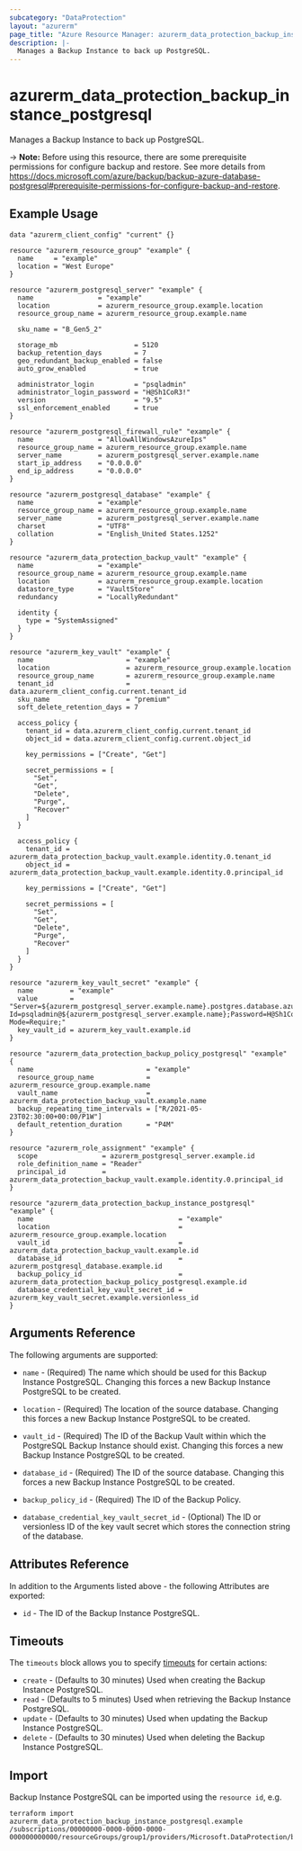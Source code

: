 ```yaml
---
subcategory: "DataProtection"
layout: "azurerm"
page_title: "Azure Resource Manager: azurerm_data_protection_backup_instance_postgresql"
description: |-
  Manages a Backup Instance to back up PostgreSQL.
---
```


# azurerm_data_protection_backup_instance_postgresql

Manages a Backup Instance to back up PostgreSQL.

-> **Note:** Before using this resource, there are some prerequisite permissions for configure backup and restore. See more details from https://docs.microsoft.com/azure/backup/backup-azure-database-postgresql#prerequisite-permissions-for-configure-backup-and-restore.

## Example Usage

```hcl
data "azurerm_client_config" "current" {}

resource "azurerm_resource_group" "example" {
  name     = "example"
  location = "West Europe"
}

resource "azurerm_postgresql_server" "example" {
  name                = "example"
  location            = azurerm_resource_group.example.location
  resource_group_name = azurerm_resource_group.example.name

  sku_name = "B_Gen5_2"

  storage_mb                   = 5120
  backup_retention_days        = 7
  geo_redundant_backup_enabled = false
  auto_grow_enabled            = true

  administrator_login          = "psqladmin"
  administrator_login_password = "H@Sh1CoR3!"
  version                      = "9.5"
  ssl_enforcement_enabled      = true
}

resource "azurerm_postgresql_firewall_rule" "example" {
  name                = "AllowAllWindowsAzureIps"
  resource_group_name = azurerm_resource_group.example.name
  server_name         = azurerm_postgresql_server.example.name
  start_ip_address    = "0.0.0.0"
  end_ip_address      = "0.0.0.0"
}

resource "azurerm_postgresql_database" "example" {
  name                = "example"
  resource_group_name = azurerm_resource_group.example.name
  server_name         = azurerm_postgresql_server.example.name
  charset             = "UTF8"
  collation           = "English_United States.1252"
}

resource "azurerm_data_protection_backup_vault" "example" {
  name                = "example"
  resource_group_name = azurerm_resource_group.example.name
  location            = azurerm_resource_group.example.location
  datastore_type      = "VaultStore"
  redundancy          = "LocallyRedundant"

  identity {
    type = "SystemAssigned"
  }
}

resource "azurerm_key_vault" "example" {
  name                       = "example"
  location                   = azurerm_resource_group.example.location
  resource_group_name        = azurerm_resource_group.example.name
  tenant_id                  = data.azurerm_client_config.current.tenant_id
  sku_name                   = "premium"
  soft_delete_retention_days = 7

  access_policy {
    tenant_id = data.azurerm_client_config.current.tenant_id
    object_id = data.azurerm_client_config.current.object_id

    key_permissions = ["Create", "Get"]

    secret_permissions = [
      "Set",
      "Get",
      "Delete",
      "Purge",
      "Recover"
    ]
  }

  access_policy {
    tenant_id = azurerm_data_protection_backup_vault.example.identity.0.tenant_id
    object_id = azurerm_data_protection_backup_vault.example.identity.0.principal_id

    key_permissions = ["Create", "Get"]

    secret_permissions = [
      "Set",
      "Get",
      "Delete",
      "Purge",
      "Recover"
    ]
  }
}

resource "azurerm_key_vault_secret" "example" {
  name         = "example"
  value        = "Server=${azurerm_postgresql_server.example.name}.postgres.database.azure.com;Database=${azurerm_postgresql_database.example.name};Port=5432;User Id=psqladmin@${azurerm_postgresql_server.example.name};Password=H@Sh1CoR3!;Ssl Mode=Require;"
  key_vault_id = azurerm_key_vault.example.id
}

resource "azurerm_data_protection_backup_policy_postgresql" "example" {
  name                            = "example"
  resource_group_name             = azurerm_resource_group.example.name
  vault_name                      = azurerm_data_protection_backup_vault.example.name
  backup_repeating_time_intervals = ["R/2021-05-23T02:30:00+00:00/P1W"]
  default_retention_duration      = "P4M"
}

resource "azurerm_role_assignment" "example" {
  scope                = azurerm_postgresql_server.example.id
  role_definition_name = "Reader"
  principal_id         = azurerm_data_protection_backup_vault.example.identity.0.principal_id
}

resource "azurerm_data_protection_backup_instance_postgresql" "example" {
  name                                    = "example"
  location                                = azurerm_resource_group.example.location
  vault_id                                = azurerm_data_protection_backup_vault.example.id
  database_id                             = azurerm_postgresql_database.example.id
  backup_policy_id                        = azurerm_data_protection_backup_policy_postgresql.example.id
  database_credential_key_vault_secret_id = azurerm_key_vault_secret.example.versionless_id
}
```

## Arguments Reference

The following arguments are supported:

* `name` - (Required) The name which should be used for this Backup Instance PostgreSQL. Changing this forces a new Backup Instance PostgreSQL to be created.

* `location` - (Required) The location of the source database. Changing this forces a new Backup Instance PostgreSQL to be created.

* `vault_id` - (Required) The ID of the Backup Vault within which the PostgreSQL Backup Instance should exist. Changing this forces a new Backup Instance PostgreSQL to be created.

* `database_id` - (Required) The ID of the source database. Changing this forces a new Backup Instance PostgreSQL to be created.

* `backup_policy_id` - (Required) The ID of the Backup Policy.

* `database_credential_key_vault_secret_id` - (Optional) The ID or versionless ID of the key vault secret which stores the connection string of the database.

## Attributes Reference

In addition to the Arguments listed above - the following Attributes are exported: 

* `id` - The ID of the Backup Instance PostgreSQL.

## Timeouts

The `timeouts` block allows you to specify [timeouts](https://www.terraform.io/docs/configuration/resources.html#timeouts) for certain actions:

* `create` - (Defaults to 30 minutes) Used when creating the Backup Instance PostgreSQL.
* `read` - (Defaults to 5 minutes) Used when retrieving the Backup Instance PostgreSQL.
* `update` - (Defaults to 30 minutes) Used when updating the Backup Instance PostgreSQL.
* `delete` - (Defaults to 30 minutes) Used when deleting the Backup Instance PostgreSQL.

## Import

Backup Instance PostgreSQL can be imported using the `resource id`, e.g.

```shell
terraform import azurerm_data_protection_backup_instance_postgresql.example /subscriptions/00000000-0000-0000-0000-000000000000/resourceGroups/group1/providers/Microsoft.DataProtection/backupVaults/vault1/backupInstances/backupInstance1
```
